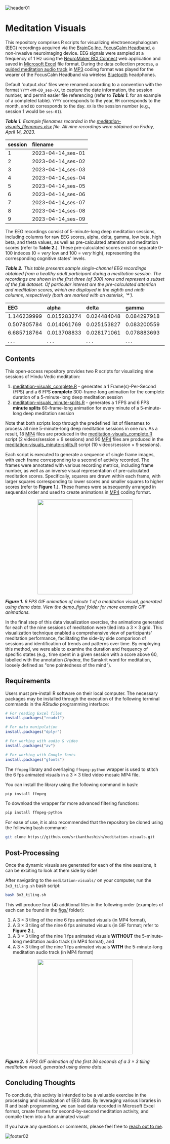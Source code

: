 ![header01](https://user-images.githubusercontent.com/29677962/231225422-6b1dc0db-1423-43cf-bf13-41c8b657acaa.png)

# Meditation Visuals
This repository comprises R scripts for visualizing electroencephalogram (EEG) recordings acquired via the [BrainCo Inc. FocusCalm Headband](https://focuscalm.com/products/focuscalm-eeg-headband), a non-invasive neuroimaging device. EEG signals were sampled at a frequency of 1 Hz using the [NeuroMaker BCI Connect](https://bci-connect.neuromakerstem.com/) web application and saved in [Microsoft Excel](https://en.wikipedia.org/wiki/Microsoft_Excel) file format. During the data collection process, a [guided meditation audio track](stimuli/vedic-meditation/432Hz_Om-chanting.mp3) in [MP3](https://en.wikipedia.org/wiki/MP3) coding format was played for the wearer of the FocusCalm Headband via wireless [Bluetooth](https://en.wikipedia.org/wiki/Bluetooth) headphones. 

Default 'output.xlsx' files were renamed according to a convention with the format <code>YYYY-MM-DD_ses-XX</code>, to capture the date information, the session number, and permit easier file referencing (refer to _**Table 1.**_ for an example of a completed table). <code>YYYY</code> corresponds to the year, <code>MM</code> corresponds to the month, and <code>DD</code> corresponds to the day. <code>XX</code> is the session number (e.g., session 1 would be <code>ses-01</code>).

<tabcaption>

<i>**Table 1.** Example filenames recorded in the [meditation-visuals_filenames.xlsx](input/meditation-visuals_filenames.xlsx) file. All nine recordings were obtained on Friday, April 14, 2023.</i>

</tabcaption>

session	      | filename
:-------------|:-------------
1	            | 2023-04-14_ses-01
2	            | 2023-04-14_ses-02
3	            | 2023-04-14_ses-03
4	            | 2023-04-14_ses-04
5	            | 2023-04-14_ses-05
6	            | 2023-04-14_ses-06
7	            | 2023-04-14_ses-07
8	            | 2023-04-14_ses-08
9	            | 2023-04-14_ses-09

The EEG recordings consist of 5-minute-long deep meditation sessions, including columns for raw EEG scores, alpha, delta, gamma, low beta, high beta, and theta values, as well as pre-calculated attention and meditation scores (refer to **Table 2.**). These pre-calculated scores exist on separate 0-100 indeces (0 = _very_ low and 100 = _very_ high), representing the corresponding cognitive states' levels.

<tabcaption>

<i>**Table 2.** This table presents sample single-channel EEG recordings obtained from a healthy adult participant during a meditation session. The recordings are shown in the first three (of 300) rows and represent a subset of the full dataset. Of particular interest are the pre-calculated attention and meditation scores, which are displayed in the eighth and ninth columns, respectively (both are marked with an asterisk, '__*__').</i>

</tabcaption>

EEG	          | alpha	       | delta	      | gamma	       | low_beta	    | high_beta	   | theta	      | *attention	 | *meditation
:-------------|:-------------|:-------------|:-------------|:-------------|:-------------|:-------------|:-------------|:-------------
1.146239999	  | 0.015283274	 | 0.024484048	| 0.084297918	 | 0.036253523	| 0.046067506	 | 0.019881314	| 43.52077484	 | 17.93772888
0.507805784	  | 0.014061769	 | 0.025153827	| 0.083200559	 | 0.036253903	| 0.043886386	 | 0.019836726	| 45.45545197	 | 19.30454063
6.685718764	  | 0.013708833	 | 0.028171061  | 0.078883693	 | 0.035306495	| 0.045100532	 | 0.020680064	| 45.45545197	 | 19.30454063
. . .	        | . . .	       | . . .	      | . . .	       | . . .	      | . . .	       | . . .	      | . . .	       | . . .

## Contents
This open-access repository provides two R scripts for visualizing nine sessions of Hindu Vedic meditation:

1. [meditation-visuals_complete.R](meditation-visuals_complete.R) - generates a 1 Frame(s)-Per-Second (FPS) and a 6 FPS **complete** 300-frame-long animation for the complete duration of a 5-minute-long deep meditation session
2. [meditation-visuals_minute-splits.R](meditation-visuals_minute-splits.R) - generates a 1 FPS and 6 FPS **minute splits** 60-frame-long animation for every minute of a 5-minute-long deep meditation session

Note that both scripts loop through the predefined list of filenames to process all nine 5-minute-long deep meditation sessions in one run. As a result, 18 [MP4](https://en.wikipedia.org/wiki/MP4_file_format) files are produced in the [meditation-visuals_complete.R](meditation-visuals_complete.R) script (2 videos/session × 9 sessions) and 90 [MP4](https://en.wikipedia.org/wiki/MP4_file_format) files are produced in the [meditation-visuals_minute-splits.R](meditation-visuals_minute-splits.R) script (10 videos/session × 9 sessions).

Each script is executed to generate a sequence of single frame images, with each frame corresponding to a second of activity recorded. The frames were annotated with various recording metrics, including frame number, as well as an inverse visual representation of pre-calculated meditation scores. Specifically, squares are drawn within each frame, with larger squares corresponding to lower scores and smaller squares to higher scores (refer to **Figure 1.**). These frames were subsequently arranged in sequential order and used to create animations in [MP4](https://en.wikipedia.org/wiki/MP4_file_format) coding format. 

<p align="center">
  <img src="demo_figs/med_rec_complete_ses-01_animated_6_fps_DEMO.gif" alt="" width=300 height=300/>
</p>

<i>**Figure 1.** 6 FPS GIF animation of minute 1 of a meditation visual, generated using demo data. View the [demo_figs/](demo_figs) folder for more example GIF animations.</i>

In the final step of this data visualization exercise, the animations generated for each of the nine sessions of meditation were tiled into a 3 × 3 grid. This visualization technique enabled a comprehensive view of participants' meditation performance, facilitating the side-by side comparison of sessions and identification of trends and patterns over time. By employing this method, we were able to examine the duration and frequency of specific states (e.g., time spent in a given session with a score above 60, labelled with the annotation _Dhyāna_, the Sanskrit word for meditation, loosely defined as "one pointedness of the mind").

## Requirements
Users must pre-install R software on their local computer. The necessary packages may be installed through the execution of the following terminal commands in the _RStudio_ programming interface:

```R
# For reading Excel files
install.packages("readxl") 

# For data manipulation
install.packages("dplyr") 

# For working with audio & video
install.packages("av")

# For working with Google fonts
install.packages("gfonts")
```

The <code>ffmpeg</code> library and overlaying <code>ffmpeg-python</code> wrapper is used to stitch the 6 fps animated visuals in a 3 × 3 tiled video mosaic MP4 file. 

You can install the library using the following command in bash:

```bash
pip install ffmpeg
```

To download the wrapper for more advanced filtering functions:

```bash
pip install ffmpeg-python
```

For ease of use, it is also recommended that the repository be cloned using the following bash command:

```bash
git clone https://github.com/srikanthashish/meditation-visuals.git
```

## Post-Processing

Once the dynamic visuals are generated for each of the nine sessions, it can be exciting to look at them side by side! 

After navigating to the <code>meditation-visuals/</code> on your computer, run the <code>3x3_tiling.sh</code> bash script:

```bash
bash 3x3_tiling.sh
```

This will produce four (4) additional files in the following order (examples of each can be found in the [figs/](figs) folder): 
1. A 3 × 3 tiling of the nine 6 fps animated visuals (in MP4 format), 
2. A 3 × 3 tiling of the nine 6 fps animated visuals (in GIF format; refer to **Figure 2.**), 
3. A 3 × 3 tiling of the nine 1 fps animated visuals __WITHOUT__ the 5-minute-long meditation audio track (in MP4 format), and
4. A 3 × 3 tiling of the nine 1 fps animated visuals __WITH__ the 5-minute-long meditation audio track (in MP4 format) 

<p align="center">
  <img src="demo_figs/med_rec_complete_animated_6_fps_DEMO.gif" alt="" width=300 height=300/>
</p>

<i>**Figure 2.** 6 FPS GIF animation of the first 36 seconds of a 3 × 3 tiling meditation visual, generated using demo data.</i>

## Concluding Thoughts

To conclude, this activty is intended to be a valuable exercise in the processing and visualization of EEG data. By leveraging various libraries in R and bash programming, we can load data recorded in Microsoft Excel format, create frames for second-by-second meditation activity, and compile them into a fun animated visual!

If you have any questions or comments, please feel free to [reach out to me](https://cirvmwr2x1o.typeform.com/to/iYZbtN9F).

![footer02](https://user-images.githubusercontent.com/29677962/231235142-65a6eadb-0b17-4daf-bc56-bd31934acf67.png)
